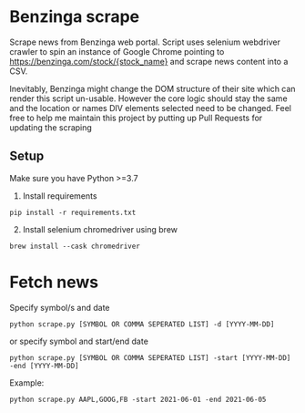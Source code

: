 # Benzinga scrape

Scrape news from Benzinga web portal. Script uses selenium webdriver crawler to spin an instance of Google Chrome pointing to https://benzinga.com/stock/{stock_name} and scrape news content into a CSV.

Inevitably, Benzinga might change the DOM structure of their site which can render this script un-usable. However the core logic should stay the same and the location or names DIV elements selected need to be changed. Feel free to help me maintain this project by putting up Pull Requests for updating the scraping

## Setup

Make sure you have Python >=3.7

1. Install requirements

```
pip install -r requirements.txt
```


2. Install selenium chromedriver using brew

```
brew install --cask chromedriver
```

# Fetch news

Specify symbol/s and date
```
python scrape.py [SYMBOL OR COMMA SEPERATED LIST] -d [YYYY-MM-DD]
```

or specify symbol and start/end date

```
python scrape.py [SYMBOL OR COMMA SEPERATED LIST] -start [YYYY-MM-DD] -end [YYYY-MM-DD]
```

Example:
```
python scrape.py AAPL,GOOG,FB -start 2021-06-01 -end 2021-06-05
```